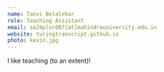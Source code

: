```yaml
---
name: Tanvi Belalekar
role: Teaching Assistant
email: se24plsc007[at]mahindrauniversity.edu.in
website: turingtranscript.github.io
photo: kevin.jpg
---
```


I like teaching (to an extent)!
